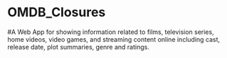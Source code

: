 # OMDB_Closures
#A Web App for showing information related to films, television series, home videos, video games, and streaming content online including cast, release date, plot summaries, genre and ratings.
